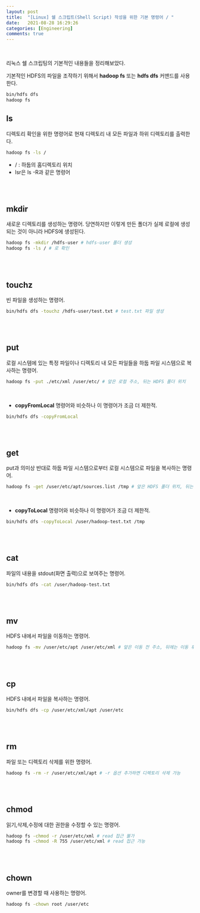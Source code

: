 ```yaml
---
layout: post
title:  "[Linux] 쉘 스크립트(Shell Script) 작성을 위한 기본 명령어 / "
date:   2021-08-28 16:29:26
categories: [Engineering]
comments: true
---
```

<br>

리눅스 쉘 스크립팅의 기본적인 내용들을 정리해보았다.

기본적인 HDFS의 파일을 조작하기 위해서 **hadoop fs** 또는 **hdfs dfs** 커맨드를 사용한다.
```bash
bin/hdfs dfs
hadoop fs
``` 

## ls
디렉토리 확인을 위한 명령어로 현재 디렉토리 내 모든 파일과 하위 디렉토리를 출력한다.

```bash
hadoop fs -ls /
``` 

* / : 하둡의 홈디렉토리 위치
* lsr은 ls -R과 같은 명령어

<br><br>

## mkdir
새로운 디렉토리를 생성하는 명령어. 당연하지만 이렇게 만든 폴더가 실제 로컬에 생성되는 것이 아니라 HDFS에 생성된다.

```bash
hadoop fs -mkdir /hdfs-user # hdfs-user 폴더 생성
hadoop fs -ls / # 로 확인
``` 

<br><br>

## touchz
빈 파일을 생성하는 명령어.

```bash
bin/hdfs dfs -touchz /hdfs-user/test.txt # test.txt 파일 생성
```

<br><br>

## put
로컬 시스템에 있는 특정 파일이나 디렉토리 내 모든 파일들을 하둡 파일 시스템으로 복사하는 명령어.

```bash
hadoop fs -put ./etc/xml /user/etc/ # 앞은 로컬 주소, 뒤는 HDFS 폴더 위치
```  
<br>

* **copyFromLocal** 명령어와 비슷하나 이 명령어가 조금 더 제한적.

```bash
bin/hdfs dfs -copyFromLocal
```

<br><br>

## get
put과 의미상 반대로 하둡 파일 시스템으로부터 로컬 시스템으로 파일을 복사하는 명령어.

```bash
hadoop fs -get /user/etc/apt/sources.list /tmp # 앞은 HDFS 폴더 위치, 뒤는 로컬 주소
```  
<br>

* **copyToLocal** 명령어와 비슷하나 이 명령어가 조금 더 제한적.

```bash
bin/hdfs dfs -copyToLocal /user/hadoop-test.txt /tmp
```

<br><br>

## cat
파일의 내용을 stdout(화면 출력)으로 보여주는 명령어.

```bash
bin/hdfs dfs -cat /user/hadoop-test.txt
```

<br><br>

## mv
HDFS 내에서 파일을 이동하는 명령어.

```bash
hadoop fs -mv /user/etc/apt /user/etc/xml # 앞은 이동 전 주소, 뒤에는 이동 후 주소
```

<br><br>

## cp
HDFS 내에서 파일을 복사하는 명령어.

```bash
bin/hdfs dfs -cp /user/etc/xml/apt /user/etc
```

<br><br>

## rm
파일 또는 디렉토리 삭제를 위한 명령어.

```bash
hadoop fs -rm -r /user/etc/xml/apt # -r 옵션 추가하면 디렉토리 삭제 가능
```

<br><br>

## chmod
읽기,삭제,수정에 대한 권한을 수정할 수 있는 명령어.

```bash
hadoop fs -chmod -r /user/etc/xml # read 접근 불가
hadoop fs -chmod -R 755 /user/etc/xml # read 접근 가능
```

<br><br>

## chown
owner를 변경할 때 사용하는 명령어.

```bash
hadoop fs -chown root /user/etc
```

<br><br>


